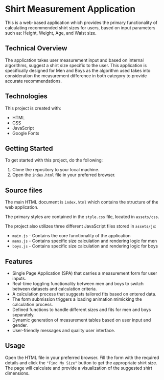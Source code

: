 # Shirt Measurement Application

This is a web-based application which provides the primary functionality of calculating recommended shirt sizes for users, based on input parameters such as: Height, Weight, Age, and Waist size.

## Technical Overview

The application takes user measurement input and based on internal algorithms, suggest a shirt size specific to the user. This application is specifically designed for Men and Boys as the algorithm used takes into consideration the measurement difference in both category to provide accurate recommendations.

## Technologies

This project is created with:
- HTML
- CSS
- JavaScript
- Google Fonts

## Getting Started

To get started with this project, do the following:

1. Clone the repository to your local machine.
2. Open the `index.html` file in your preferred browser.

## Source files

The main HTML document is `index.html` which contains the structure of the web application.

The primary styles are contained in the `style.css` file, located in `assets/css`.

The project also utilizes three different JavaScript files stored in `assets/js`:

- `main.js` - Contains the core functionality of the application
- `mens.js` - Contains specific size calculation and rendering logic for men
- `boys.js` - Contains specific size calculation and rendering logic for boys

## Features

- Single Page Application (SPA) that carries a measurement form for user inputs.
- Real-time toggling functionality between men and boys to switch between datasets and calculation criteria.
- A calculation process that suggests tailored fits based on entered data.
- The form submission triggers a loading animation mimicking the calculation process.
- Defined functions to handle different sizes and fits for men and boys separately.
- Dynamic generation of measurement tables based on user input and gender.
- User-friendly messages and quality user interface.

## Usage 

Open the HTML file in your preferred browser. Fill the form with the required details and click the `"Find My Size"` button to get the appropriate shirt size. The page will calculate and provide a visualization of the suggested shirt dimensions.
